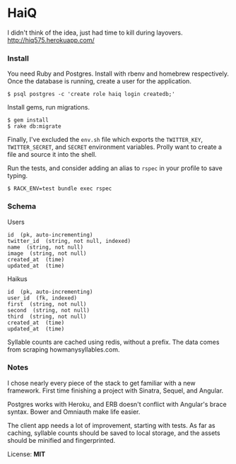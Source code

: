 # HaiQ

I didn't think of the idea, just had time to kill during layovers. http://hiq575.herokuapp.com/

### Install

You need Ruby and Postgres. Install with rbenv and homebrew respectively. Once the database is running, create a user for the application. 

```
$ psql postgres -c 'create role haiq login createdb;'
```

Install gems, run migrations. 

```
$ gem install
$ rake db:migrate
```

Finally, I've excluded the `env.sh` file which exports the `TWITTER_KEY`, `TWITTER_SECRET`, and `SECRET` environment variables. Prolly want to create a file and source it into the shell.

Run the tests, and consider adding an alias to `rspec` in your profile to save typing. 

```
$ RACK_ENV=test bundle exec rspec
```

### Schema

Users

```
id  (pk, auto-incrementing)
twitter_id  (string, not null, indexed)
name  (string, not null)
image  (string, not null)
created_at  (time)
updated_at  (time)
```

Haikus

```
id  (pk, auto-incrementing)
user_id  (fk, indexed)
first  (string, not null)
second  (string, not null)
third  (string, not null)
created_at  (time)
updated_at  (time)
```

Syllable counts are cached using redis, without a prefix. The data comes from scraping howmanysyllables.com. 

### Notes

I chose nearly every piece of the stack to get familiar with a new framework. First time finishing a project with Sinatra, Sequel, and Angular. 

Postgres works with Heroku, and ERB doesn't conflict with Angular's brace syntax. Bower and Omniauth make life easier. 

The client app needs a lot of improvement, starting with tests. As far as caching, syllable counts should be saved to local storage, and the assets should be minified and fingerprinted. 

License: **MIT** 

